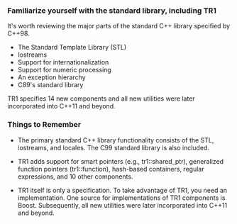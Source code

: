 ### Familiarize yourself with the standard library, including TR1
It's worth reviewing the major parts of the standard C++ library specified by C++98.
* The Standard Template Library (STL)
* Iostreams
* Support for internationalization
* Support for numeric processing
* An exception hierarchy
* C89's standard library

TR1 specifies 14 new components and all new utilities were later incorporated into C++11 and beyond.
### Things to Remember
* The primary standard C++ library functionality consists of the STL, iostreams, and locales. The C99 standard library is also included.

* TR1 adds support for smart pointers (e.g., tr1::shared_ptr), generalized function pointers (tr1::function), hash-based containers, regular expressions, and 10 other components.

* TR1 itself is only a specification. To take advantage of TR1, you need an implementation. One source for implementations of TR1 components is Boost. Subsequently, all new utilities were later incorporated into C++11 and beyond.

